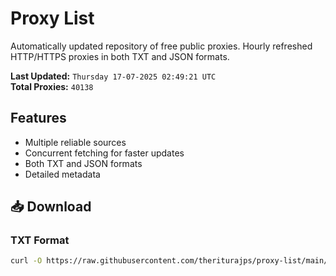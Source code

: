 # Proxy List

Automatically updated repository of free public proxies. Hourly refreshed HTTP/HTTPS proxies in both TXT and JSON formats.

**Last Updated:** `Thursday 17-07-2025 02:49:21 UTC`  
**Total Proxies:** `40138`

## Features
- Multiple reliable sources
- Concurrent fetching for faster updates
- Both TXT and JSON formats
- Detailed metadata

## 📥 Download

### TXT Format
```bash
curl -O https://raw.githubusercontent.com/theriturajps/proxy-list/main/proxies.txt